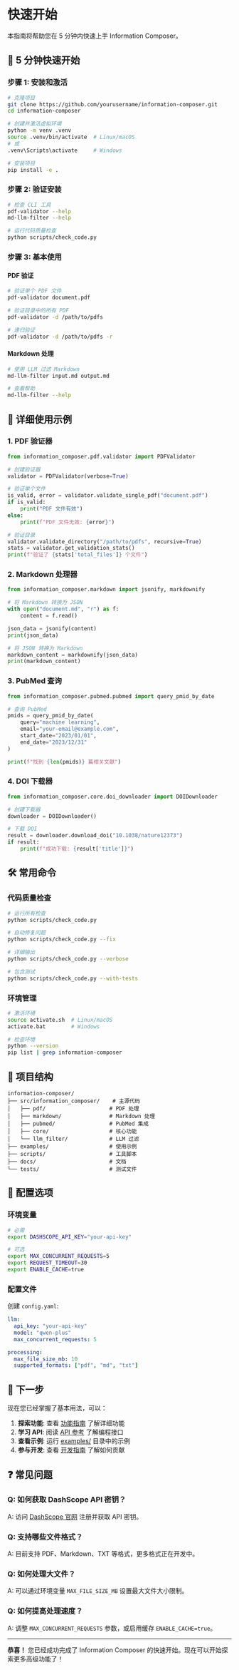 # 快速开始

本指南将帮助您在 5 分钟内快速上手 Information Composer。

## 🚀 5 分钟快速开始

### 步骤 1: 安装和激活

```bash
# 克隆项目
git clone https://github.com/yourusername/information-composer.git
cd information-composer

# 创建并激活虚拟环境
python -m venv .venv
source .venv/bin/activate  # Linux/macOS
# 或
.venv\Scripts\activate     # Windows

# 安装项目
pip install -e .
```

### 步骤 2: 验证安装

```bash
# 检查 CLI 工具
pdf-validator --help
md-llm-filter --help

# 运行代码质量检查
python scripts/check_code.py
```

### 步骤 3: 基本使用

#### PDF 验证
```bash
# 验证单个 PDF 文件
pdf-validator document.pdf

# 验证目录中的所有 PDF
pdf-validator -d /path/to/pdfs

# 递归验证
pdf-validator -d /path/to/pdfs -r
```

#### Markdown 处理
```bash
# 使用 LLM 过滤 Markdown
md-llm-filter input.md output.md

# 查看帮助
md-llm-filter --help
```

## 📖 详细使用示例

### 1. PDF 验证器

```python
from information_composer.pdf.validator import PDFValidator

# 创建验证器
validator = PDFValidator(verbose=True)

# 验证单个文件
is_valid, error = validator.validate_single_pdf("document.pdf")
if is_valid:
    print("PDF 文件有效")
else:
    print(f"PDF 文件无效: {error}")

# 验证目录
validator.validate_directory("/path/to/pdfs", recursive=True)
stats = validator.get_validation_stats()
print(f"验证了 {stats['total_files']} 个文件")
```

### 2. Markdown 处理器

```python
from information_composer.markdown import jsonify, markdownify

# 将 Markdown 转换为 JSON
with open("document.md", "r") as f:
    content = f.read()

json_data = jsonify(content)
print(json_data)

# 将 JSON 转换为 Markdown
markdown_content = markdownify(json_data)
print(markdown_content)
```

### 3. PubMed 查询

```python
from information_composer.pubmed.pubmed import query_pmid_by_date

# 查询 PubMed
pmids = query_pmid_by_date(
    query="machine learning",
    email="your-email@example.com",
    start_date="2023/01/01",
    end_date="2023/12/31"
)

print(f"找到 {len(pmids)} 篇相关文献")
```

### 4. DOI 下载器

```python
from information_composer.core.doi_downloader import DOIDownloader

# 创建下载器
downloader = DOIDownloader()

# 下载 DOI
result = downloader.download_doi("10.1038/nature12373")
if result:
    print(f"成功下载: {result['title']}")
```

## 🛠️ 常用命令

### 代码质量检查
```bash
# 运行所有检查
python scripts/check_code.py

# 自动修复问题
python scripts/check_code.py --fix

# 详细输出
python scripts/check_code.py --verbose

# 包含测试
python scripts/check_code.py --with-tests
```

### 环境管理
```bash
# 激活环境
source activate.sh  # Linux/macOS
activate.bat        # Windows

# 检查环境
python --version
pip list | grep information-composer
```

## 📁 项目结构

```
information-composer/
├── src/information_composer/    # 主源代码
│   ├── pdf/                    # PDF 处理
│   ├── markdown/               # Markdown 处理
│   ├── pubmed/                 # PubMed 集成
│   ├── core/                   # 核心功能
│   └── llm_filter/             # LLM 过滤
├── examples/                   # 使用示例
├── scripts/                    # 工具脚本
├── docs/                       # 文档
└── tests/                      # 测试文件
```

## 🔧 配置选项

### 环境变量
```bash
# 必需
export DASHSCOPE_API_KEY="your-api-key"

# 可选
export MAX_CONCURRENT_REQUESTS=5
export REQUEST_TIMEOUT=30
export ENABLE_CACHE=true
```

### 配置文件
创建 `config.yaml`:
```yaml
llm:
  api_key: "your-api-key"
  model: "qwen-plus"
  max_concurrent_requests: 5

processing:
  max_file_size_mb: 10
  supported_formats: ["pdf", "md", "txt"]
```

## 🎯 下一步

现在您已经掌握了基本用法，可以：

1. **探索功能**: 查看 [功能指南](guides/) 了解详细功能
2. **学习 API**: 阅读 [API 参考](api/) 了解编程接口
3. **查看示例**: 运行 [examples/](examples/) 目录中的示例
4. **参与开发**: 查看 [开发指南](development/) 了解如何贡献

## ❓ 常见问题

### Q: 如何获取 DashScope API 密钥？
A: 访问 [DashScope 官网](https://dashscope.aliyun.com/) 注册并获取 API 密钥。

### Q: 支持哪些文件格式？
A: 目前支持 PDF、Markdown、TXT 等格式，更多格式正在开发中。

### Q: 如何处理大文件？
A: 可以通过环境变量 `MAX_FILE_SIZE_MB` 设置最大文件大小限制。

### Q: 如何提高处理速度？
A: 调整 `MAX_CONCURRENT_REQUESTS` 参数，或启用缓存 `ENABLE_CACHE=true`。

---

**恭喜！** 您已经成功完成了 Information Composer 的快速开始。现在可以开始探索更多高级功能了！
